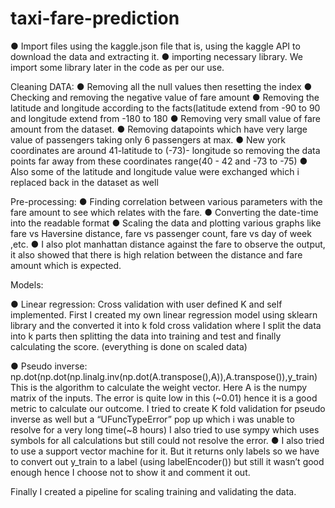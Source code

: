 # taxi-fare-prediction

● Import files using the kaggle.json file that is, using the kaggle API to download the data
and extracting it.
● importing necessary library. We import some library later in the code as per our use.

Cleaning DATA:
● Removing all the null values then resetting the index
● Checking and removing the negative value of fare amount
● Removing the latitude and longitude according to the facts(latitude extend from -90 to 90 and longitude extend from -180 to 180
● Removing very small value of fare amount from the dataset.
● Removing datapoints which have very large value of passengers taking only 6 passengers at max.
● New york coordinates are around 41-latitude to (-73)- longitude so removing the data points far away from these coordinates range(40 - 42 and -73 to -75)
● Also some of the latitude and longitude value were exchanged which i replaced back in the dataset as well

Pre-processing:
● Finding correlation between various parameters with the fare amount to see which relates with the fare.
● Converting the date-time into the readable format
● Scaling the data and plotting various graphs like fare vs Haversine distance, fare vs passenger count, fare vs day of week ,etc.
● I also plot manhattan distance against the fare to observe the output, it also showed that there is high relation between the distance and fare amount which is expected.

Models:

● Linear regression:
Cross validation with user defined K and self implemented.
First I created my own linear regression model using sklearn library and the converted it into k fold cross validation where I split the data into k parts then splitting the data into training and test and finally calculating the score. (everything is done on scaled data)

● Pseudo inverse:
np.dot(np.dot(np.linalg.inv(np.dot(A.transpose(),A)),A.transpose()),y_train)
This is the algorithm to calculate the weight vector. Here A is the numpy matrix of the inputs. The error is quite low in this (~0.01) hence it is a good metric to
calculate our outcome.
I tried to create K fold validation for pseudo inverse as well but a “UFuncTypeError” pop up which i was unable to resolve for a very long time(~8 hours) I also tried
to use sympy which uses symbols for all calculations but still could not resolve the error.
● I also tried to use a support vector machine for it. But it returns only labels so we have to convert out y_train to a label (using labelEncoder()) but still it
wasn’t good enough hence I choose not to show it and comment it out.

Finally I created a pipeline for scaling training and validating the data.
